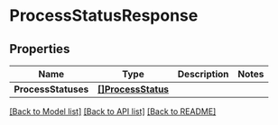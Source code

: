 # ProcessStatusResponse

## Properties

Name | Type | Description | Notes
------------ | ------------- | ------------- | -------------
**ProcessStatuses** | [**[]ProcessStatus**](ProcessStatus.md) |  | 

[[Back to Model list]](../README.md#documentation-for-models) [[Back to API list]](../README.md#documentation-for-api-endpoints) [[Back to README]](../README.md)


